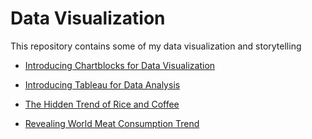 # Data Visualization

This repository contains some of my data visualization and storytelling


* [Introducing Chartblocks for Data Visualization](https://github.com/Wenying-Wu/Data-Visualization-and-Analysis/blob/main/Introducing%20Chartblocks%20for%20Data%20Visualization.md)

* [Introducing Tableau for Data Analysis](https://github.com/Wenying-Wu/Data-Visualization-and-Analysis/blob/main/Introducing%20Tableau%20for%20Data%20Analysis.md)

* [The Hidden Trend of Rice and Coffee](https://github.com/Wenying-Wu/Data-Visualization-and-Analysis/blob/main/The%20Hidden%20Trend%20of%20Rice%20and%20Coffee.md)

* [Revealing World Meat Consumption Trend](https://github.com/Wenying-Wu/Data-Visualization-and-Analysis/blob/main/Revealing%20World%20Meat%20Consumption%20Trend.md)
